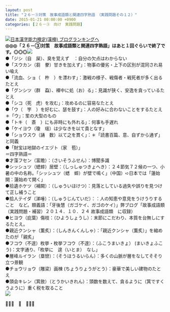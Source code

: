 ```yaml
---
layout: post
title: "２６－③対策　故事成語類と関連四字熟語　（実践問題その１２）"
date: 2015-01-21 00:00:00 +0900
categories: [２６－③　向け　実践問題]
---
```


[![](/syuusyuu9701/assets/images/２６－③対策-故事成語類と関連四字熟語-（実践問題その１２）-br_c_3028_1.gif)](http://blog.with2.net/link.php?1659096:3028 "日本漢字能力検定(漢検) ブログランキングへ")[日本漢字能力検定(漢検) ブログランキングへ](http://blog.with2.net/link.php?1659096:3028)  
**◎◎◎「２６－③対策　故事成語類と関連四字熟語」はあと１回ぐらいで終了です。◎◎◎**![](/syuusyuu9701/assets/images/２６－③対策-故事成語類と関連四字熟語-（実践問題その１２）-3ad1b291717475c1272adda379c7c0d4.png)  
●「ジシ（自　屎）、臭を覚えず　：自分の欠点はわからない  
●「スウカン（芻　豢）甘きを加えず」：物事の優劣・上下の区別が混同され易い喩え  
●「流血、ショ（　杵　）を漂わす」：激戦の様子、戦傷者・戦死者が多く出るたとえ  
●「グンシツ（群　蝨）、褌中に処（お）る」：見識が狭く、安逸を貪っているたとえ  
●「シコ（死　虎）を攻む」：攻めるのに容易なたとえ  
●「ウ（　竽　）を好むに、瑟を鼓す」：人の好みに合わないことをするたとえ　＊「ウ」：笙の大型のもの  
●「トキ（　斎　）にも非時にも外れる」：何事も手遅れ  
●「ケイヨウ（瓊　瑶）は少なきを以て貴となす」  
●「ショウスウ（誦　数）以て之を貫く」：＊「読書百篇、意、自ずから通ず」と同義  
●「財宝は地獄のイエヅト（家　苞）」  
＝四字熟語＝  
●才藻フセン（富贍）：（さいそうふせん）：博聞多識  
●シッシュツ（蟋蟀）居壁：（しっしゅつきょへき）：２４節気７２候の一つ、小暑の中の名称。「シッシュツ（蟋　蟀）が壁で鳴く」（中国）➪日本では「蓮始開：蓮始めて開く」  
●拾遺ホケツ（補闕）：（しゅういほけつ）：見落としている過失や誤りを見つけて正し補うこと  
●拾人テイダ（涕唾）：（しゅうじんていだ）：：人の知恵や意見をうけうりすること　など。類義語：「牙後慧（ガゴケイ、ガゴのケイ）」弊ブログ「故事成語類（実践問題・補習）２０１４．１０．２４ 故事成語類　に収録）  
●ヒヨウ（庇葉）傷枝：（ひようしょうし）：末節にこだわり、本質を台無しにするたとえ。  
●親近クンシャ（薫炙）：（しんきんくんしゃ）：「親近クンシャ（薫炙）」を縮めたのが「親炙」  
●フコウ（不遑）枚挙・枚挙フコウ（不遑）：（ふこうまいきょ） (まいきょふこう)：文字通り、「枚挙に　遑（いとま）　なし」  
●層峰ルイラン（塁巒）：（そうほうるいらん）：多くの山脈が層をなしてそそり立つ景観  
●チョウリョウ（雕梁）画棟 (ちょうりょうがとう）：豪華で美しい建物のたとえ  
●頭会キレン（箕斂）（とうかいきれん）：頭数を数えて、貪るように（箕ですくうように）重く税を取ること  
![](/syuusyuu9701/assets/images/２６－③対策-故事成語類と関連四字熟語-（実践問題その１２）-5b4759b18b2579d1aaf5fbf108c34687.png)  
  
👋👋👋　🐑　👋👋👋